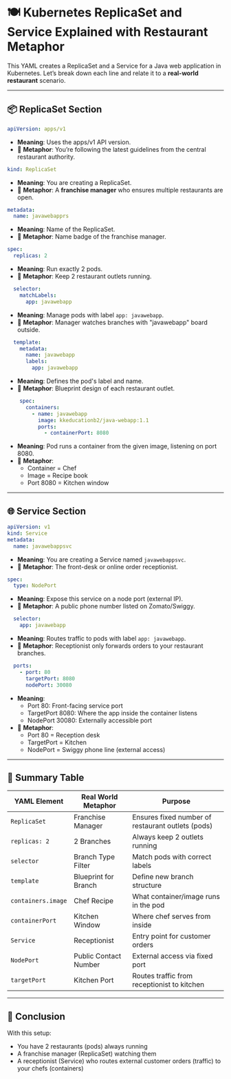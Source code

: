 
# 🍽️ Kubernetes ReplicaSet and Service Explained with Restaurant Metaphor

This YAML creates a ReplicaSet and a Service for a Java web application in Kubernetes. Let’s break down each line and relate it to a **real-world restaurant** scenario.

---

## 📦 ReplicaSet Section

```yaml
apiVersion: apps/v1
```
- **Meaning**: Uses the apps/v1 API version.
- 🧠 **Metaphor**: You’re following the latest guidelines from the central restaurant authority.

```yaml
kind: ReplicaSet
```
- **Meaning**: You are creating a ReplicaSet.
- 🧠 **Metaphor**: A **franchise manager** who ensures multiple restaurants are open.

```yaml
metadata:
  name: javawebapprs
```
- **Meaning**: Name of the ReplicaSet.
- 🧠 **Metaphor**: Name badge of the franchise manager.

```yaml
spec:
  replicas: 2
```
- **Meaning**: Run exactly 2 pods.
- 🧠 **Metaphor**: Keep 2 restaurant outlets running.

```yaml
  selector:
    matchLabels:
      app: javawebapp
```
- **Meaning**: Manage pods with label `app: javawebapp`.
- 🧠 **Metaphor**: Manager watches branches with "javawebapp" board outside.

```yaml
  template:
    metadata:
      name: javawebapp
      labels:
        app: javawebapp
```
- **Meaning**: Defines the pod's label and name.
- 🧠 **Metaphor**: Blueprint design of each restaurant outlet.

```yaml
    spec:
      containers:
        - name: javawebapp
          image: kkeducationb2/java-webapp:1.1
          ports:
            - containerPort: 8080
```
- **Meaning**: Pod runs a container from the given image, listening on port 8080.
- 🧠 **Metaphor**:
  - Container = Chef
  - Image = Recipe book
  - Port 8080 = Kitchen window

---

## 🌐 Service Section

```yaml
apiVersion: v1
kind: Service
metadata:
  name: javawebappsvc
```
- **Meaning**: You are creating a Service named `javawebappsvc`.
- 🧠 **Metaphor**: The front-desk or online order receptionist.

```yaml
spec:
  type: NodePort
```
- **Meaning**: Expose this service on a node port (external IP).
- 🧠 **Metaphor**: A public phone number listed on Zomato/Swiggy.

```yaml
  selector:
    app: javawebapp
```
- **Meaning**: Routes traffic to pods with label `app: javawebapp`.
- 🧠 **Metaphor**: Receptionist only forwards orders to your restaurant branches.

```yaml
  ports:
    - port: 80
      targetPort: 8080
      nodePort: 30080
```
- **Meaning**:
  - Port 80: Front-facing service port
  - TargetPort 8080: Where the app inside the container listens
  - NodePort 30080: Externally accessible port
- 🧠 **Metaphor**:
  - Port 80 = Reception desk
  - TargetPort = Kitchen
  - NodePort = Swiggy phone line (external access)

---

## 🧠 Summary Table

| YAML Element         | Real World Metaphor                         | Purpose                                             |
|----------------------|----------------------------------------------|------------------------------------------------------|
| `ReplicaSet`         | Franchise Manager                            | Ensures fixed number of restaurant outlets (pods)    |
| `replicas: 2`        | 2 Branches                                   | Always keep 2 outlets running                        |
| `selector`           | Branch Type Filter                           | Match pods with correct labels                       |
| `template`           | Blueprint for Branch                         | Define new branch structure                          |
| `containers.image`   | Chef Recipe                                  | What container/image runs in the pod                 |
| `containerPort`      | Kitchen Window                               | Where chef serves from inside                        |
| `Service`            | Receptionist                                 | Entry point for customer orders                      |
| `NodePort`           | Public Contact Number                        | External access via fixed port                       |
| `targetPort`         | Kitchen Port                                 | Routes traffic from receptionist to kitchen          |

---

## 🧾 Conclusion

With this setup:
- You have 2 restaurants (pods) always running
- A franchise manager (ReplicaSet) watching them
- A receptionist (Service) who routes external customer orders (traffic) to your chefs (containers)

